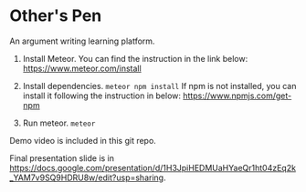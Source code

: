 # Other's Pen

An argument writing learning platform. 

1. Install Meteor. 
You can find the instruction in the link below:
https://www.meteor.com/install

2. Install dependencies.
``` meteor npm install ```
If npm is not installed, you can install it following the instruction in below:
https://www.npmjs.com/get-npm 

3. Run meteor.
``` meteor ```

Demo video is included in this git repo.

Final presentation slide is in https://docs.google.com/presentation/d/1H3JpiHEDMUaHYaeQr1ht04zEq2k_YAM7v9SQ9HDRU8w/edit?usp=sharing.